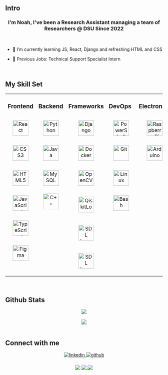 ## Intro

### <div align="center">I'm Noah, I've been a Research Assistant managing a team of Researchers @ DSU Since 2022</div>  

<br/>
  

- 🌱 I’m currently learning JS, React, Django and refreshing HTML and CSS    
  

- 💼 Previous Jobs: Technical Support Specialist Intern   

<br/>  

## My Skill Set  
<table><tr><td valign="top" width="20%">

### Frontend  
<div align="center">  
<img style="margin: 15px" src="https://profilinator.rishav.dev/skills-assets/react-original-wordmark.svg" alt="React" height="50" />
<img style="margin: 15px" src="https://profilinator.rishav.dev/skills-assets/css3-original-wordmark.svg" alt="CSS3" height="50" />  
<img style="margin: 15px" src="https://profilinator.rishav.dev/skills-assets/html5-original-wordmark.svg" alt="HTML5" height="50" />  
<img style="margin: 15px" src="https://profilinator.rishav.dev/skills-assets/javascript-original.svg" alt="JavaScript" height="50" /> 
<img style="margin: 15px" src="https://profilinator.rishav.dev/skills-assets/typescript-original.svg" alt="TypeScript" height="50" /> 
<img style="margin: 15px" src="https://profilinator.rishav.dev/skills-assets/figma-icon.svg" alt="Figma" height="50" />  
</div>

</td><td valign="top" width="20%">

### Backend  
<div align="center">  
<img style="margin: 15px" src="https://profilinator.rishav.dev/skills-assets/python-original.svg" alt="Python" height="50" />  
<img style="margin: 15px" src="https://profilinator.rishav.dev/skills-assets/java-original-wordmark.svg" alt="Java" height="50" />  
<img style="margin: 15px" src="https://profilinator.rishav.dev/skills-assets/mysql-original-wordmark.svg" alt="MySQL" height="50" />  
<img style="margin: 10px" src="https://profilinator.rishav.dev/skills-assets/cplusplus-original.svg" alt="C++" height="50" />
</div>

</td><td valign="top" width="20%">

### Frameworks
<div align="center">  
<img style="margin: 15px" src="https://profilinator.rishav.dev/skills-assets/django-original.svg" alt="Django" height="50" />  
<img style="margin: 15px" src="https://profilinator.rishav.dev/skills-assets/docker-original-wordmark.svg" alt="Docker" height="50" />  
<img style="margin: 15px" src="https://profilinator.rishav.dev/skills-assets/opencv-icon.svg" alt="OpenCV" height="50" />  
<img style="margin: 20px" src="https://crowdin-static.downloads.crowdin.com/images/project-logo/369271/small/6afbec32f80242af6da64b22130b985d132.png" alt="QiskitLogo" height="50" />
<img style="margin: 20px" src="https://www.gamingonlinux.com/uploads/tagline_gallery/sdl.jpg" alt="SDL Logo" height="50" />
<img style="margin: 20px" src="https://seeklogo.com/images/S/supabase-logo-DCC676FFE2-seeklogo.com.png" alt="SDL Logo" height="50" />

</div>

</td><td valign="top" width="20%">

### DevOps  
<div align="center">  
<img style="margin: 15px" src="https://profilinator.rishav.dev/skills-assets/powershell.png" alt="PowerShell" height="50" />  
<img style="margin: 15px" src="https://profilinator.rishav.dev/skills-assets/git-scm-icon.svg" alt="Git" height="50" />  
<img style="margin: 15px" src="https://profilinator.rishav.dev/skills-assets/linux-original.svg" alt="Linux" height="50" />
<img style="margin: 15px" src="https://profilinator.rishav.dev/skills-assets/gnu_bash-icon.svg" alt="Bash" height="50" />
</div>  

</td><td valign="top" width="20%">

### Electronics
<div align="center">  
<img style="margin: 15px" src="https://profilinator.rishav.dev/skills-assets/raspberrypi.png" alt="Raspberry Pi" height="50" />  
<img style="margin: 15px" src="https://profilinator.rishav.dev/skills-assets/arduino.png" alt="Arduino" height="50" />  
</div>

</td></tr></table>  
  
<br/>  

## Github Stats  
<div align="center"><img src="https://github-readme-stats.vercel.app/api/top-langs/?username=cZAlpha&hide_border=true&layout=compact&theme=tokyonight&langs_count=10" align="center" /></div>  

<br/>  

<div align="center"><img src="https://github-readme-stats.vercel.app/api?username=cZAlpha&hide_border=true&layout=compact&theme=tokyonight" align="center" /></div>

<br/>  

## Connect with me  
<div align="center">
<a href="https://www.linkedin.com/in/noah-klaus-2187421ab/" target="_blank">
<img src=https://img.shields.io/badge/linkedin-%231E77B5.svg?&style=for-the-badge&logo=linkedin&logoColor=white alt=linkedin style="margin-bottom: 5px;" />
</a>
<a href="https://github.com/cZAlpha" target="_blank">
<img src=https://img.shields.io/badge/github-%2324292e.svg?&style=for-the-badge&logo=github&logoColor=white alt=github style="margin-bottom: 5px;" />
</a>  
</div>  
  

<br/>  

<div align="center">
            <a href="https://paypal.me/BB00GIE" target="_blank" style="display: inline-block;">
                <img
                    src="https://img.shields.io/badge/Donate-PayPal-blue.svg?style=flat-square" 
                    align="center"
                />
            </a>
            <a href="https://www.buymeacoffee.com/Boogie" target="_blank" style = "display: inline-block;">
              <img
                   src="https://img.shields.io/badge/Donate-Buy%20Me%20A%20Coffee-orange.svg?style=flat-square" 
                    align="center"
                   />
<img src="https://komarev.com/ghpvc/?username=cZAlpha&&style=flat-square" align="center" /></div>
<br />
